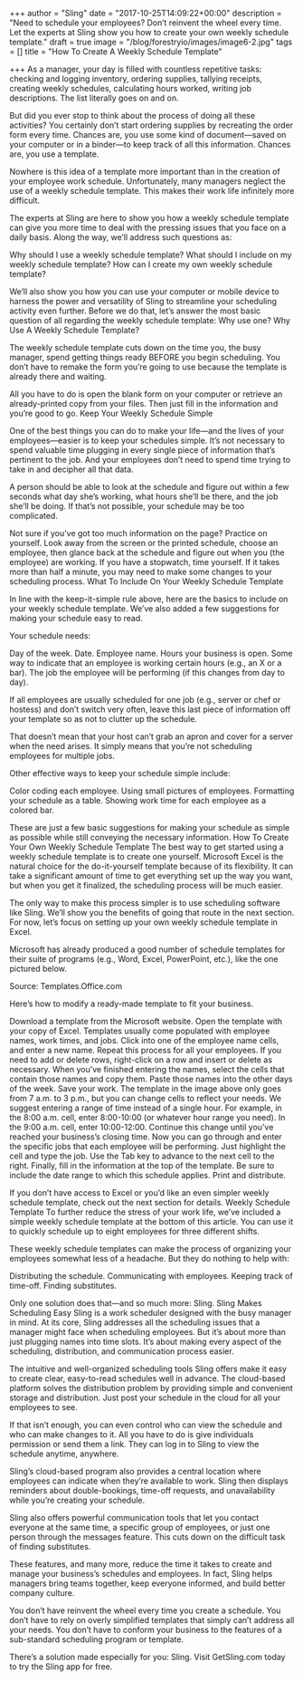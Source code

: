 +++
author = "Sling"
date = "2017-10-25T14:09:22+00:00"
description = "Need to schedule your employees? Don’t reinvent the wheel every time. Let the experts at Sling show you how to create your own weekly schedule template."
draft = true
image = "/blog/forestryio/images/image6-2.jpg"
tags = []
title = "How To Create A Weekly Schedule Template"

+++
As a manager, your day is filled with countless repetitive tasks: checking and logging inventory, ordering supplies, tallying receipts, creating weekly schedules, calculating hours worked, writing job descriptions. The list literally goes on and on. 

But did you ever stop to think about the process of doing all these activities? You certainly don’t start ordering supplies by recreating the order form every time. Chances are, you use some kind of document—saved on your computer or in a binder—to keep track of all this information. Chances are, you use a template.

Nowhere is this idea of a template more important than in the creation of your employee work schedule. Unfortunately, many managers neglect the use of a weekly schedule template. This makes their work life infinitely more difficult. 

The experts at Sling are here to show you how a weekly schedule template can give you more time to deal with the pressing issues that you face on a daily basis. Along the way, we’ll address such questions as:

Why should I use a weekly schedule template?
What should I include on my weekly schedule template?
How can I create my own weekly schedule template?

We’ll also show you how you can use your computer or mobile device to harness the power and versatility of Sling to streamline your scheduling activity even further. Before we do that, let’s answer the most basic question of all regarding the weekly schedule template: Why use one?
Why Use A Weekly Schedule Template?


The weekly schedule template cuts down on the time you, the busy manager, spend getting things ready BEFORE you begin scheduling. You don’t have to remake the form you’re going to use because the template is already there and waiting. 

All you have to do is open the blank form on your computer or retrieve an already-printed copy from your files. Then just fill in the information and you’re good to go.
Keep Your Weekly Schedule Simple


One of the best things you can do to make your life—and the lives of your employees—easier is to keep your schedules simple. It’s not necessary to spend valuable time plugging in every single piece of information that’s pertinent to the job. And your employees don’t need to spend time trying to take in and decipher all that data.

A person should be able to look at the schedule and figure out within a few seconds what day she’s working, what hours she’ll be there, and the job she’ll be doing. If that’s not possible, your schedule may be too complicated.

Not sure if you’ve got too much information on the page? Practice on yourself. Look away from the screen or the printed schedule, choose an employee, then glance back at the schedule and figure out when you (the employee) are working. If you have a stopwatch, time yourself. If it takes more than half a minute, you may need to make some changes to your scheduling process.
What To Include On Your Weekly Schedule Template



In line with the keep-it-simple rule above, here are the basics to include on your weekly schedule template. We’ve also added a few suggestions for making your schedule easy to read.

Your schedule needs:

Day of the week.
Date.
Employee name.
Hours your business is open.
Some way to indicate that an employee is working certain hours (e.g., an X or a bar).
The job the employee will be performing (if this changes from day to day).

If all employees are usually scheduled for one job (e.g., server or chef or hostess) and don’t switch very often, leave this last piece of information off your template so as not to clutter up the schedule. 

That doesn’t mean that your host can’t grab an apron and cover for a server when the need arises. It simply means that you’re not scheduling employees for multiple jobs.

Other effective ways to keep your schedule simple include:

Color coding each employee.
Using small pictures of employees.
Formatting your schedule as a table.
Showing work time for each employee as a colored bar.

These are just a few basic suggestions for making your schedule as simple as possible while still conveying the necessary information. 
How To Create Your Own Weekly Schedule Template
The best way to get started using a weekly schedule template is to create one yourself. Microsoft Excel is the natural choice for the do-it-yourself template because of its flexibility. It can take a significant amount of time to get everything set up the way you want, but when you get it finalized, the scheduling process will be much easier. 

The only way to make this process simpler is to use scheduling software like Sling. We’ll show you the benefits of going that route in the next section. For now, let’s focus on setting up your own weekly schedule template in Excel.

Microsoft has already produced a good number of schedule templates for their suite of programs (e.g., Word, Excel, PowerPoint, etc.), like the one pictured below.


Source: Templates.Office.com

Here’s how to modify a ready-made template to fit your business.

Download a template from the Microsoft website.
Open the template with your copy of Excel.
Templates usually come populated with employee names, work times, and jobs. 
Click into one of the employee name cells, and enter a new name. Repeat this process for all your employees.
If you need to add or delete rows, right-click on a row and insert or delete as necessary.
When you’ve finished entering the names, select the cells that contain those names and copy them.
Paste those names into the other days of the week.
Save your work.
The template in the image above only goes from 7 a.m. to 3 p.m., but you can change cells to reflect your needs. We suggest entering a range of time instead of a single hour. For example, in the 8:00 a.m. cell, enter 8:00-10:00 (or whatever hour range you need). In the 9:00 a.m. cell, enter 10:00-12:00. Continue this change until you’ve reached your business’s closing time.
Now you can go through and enter the specific jobs that each employee will be performing. Just highlight the cell and type the job. Use the Tab key to advance to the next cell to the right.
Finally, fill in the information at the top of the template. Be sure to include the date range to which this schedule applies.
Print and distribute.

If you don’t have access to Excel or you’d like an even simpler weekly schedule template, check out the next section for details.
Weekly Schedule Template
To further reduce the stress of your work life, we’ve included a simple weekly schedule template at the bottom of this article. You can use it to quickly schedule up to eight employees for three different shifts.

These weekly schedule templates can make the process of organizing your employees somewhat less of a headache. But they do nothing to help with:

Distributing the schedule.
Communicating with employees.
Keeping track of time-off.
Finding substitutes.

Only one solution does that—and so much more: Sling.
Sling Makes Scheduling Easy
Sling is a work scheduler designed with the busy manager in mind. At its core, Sling addresses all the scheduling issues that a manager might face when scheduling employees. But it’s about more than just plugging names into time slots. It’s about making every aspect of the scheduling, distribution, and communication process easier.

The intuitive and well-organized scheduling tools Sling offers make it easy to create clear, easy-to-read schedules well in advance. The cloud-based platform solves the distribution problem by providing simple and convenient storage and distribution. Just post your schedule in the cloud for all your employees to see. 

If that isn’t enough, you can even control who can view the schedule and who can make changes to it. All you have to do is give individuals permission or send them a link. They can log in to Sling to view the schedule anytime, anywhere.

Sling’s cloud-based program also provides a central location where employees can indicate when they’re available to work. Sling then displays reminders about double-bookings, time-off requests, and unavailability while you’re creating your schedule.



Sling also offers powerful communication tools that let you contact everyone at the same time, a specific group of employees, or just one person through the messages feature. This cuts down on the difficult task of finding substitutes.

These features, and many more, reduce the time it takes to create and manage your business’s schedules and employees. In fact, Sling helps managers bring teams together, keep everyone informed, and build better company culture. 

You don’t have reinvent the wheel every time you create a schedule. You don’t have to rely on overly simplified templates that simply can’t address all your needs. You don’t have to conform your business to the features of a sub-standard scheduling program or template. 

There’s a solution made especially for you: Sling. Visit GetSling.com today to try the Sling app for free.